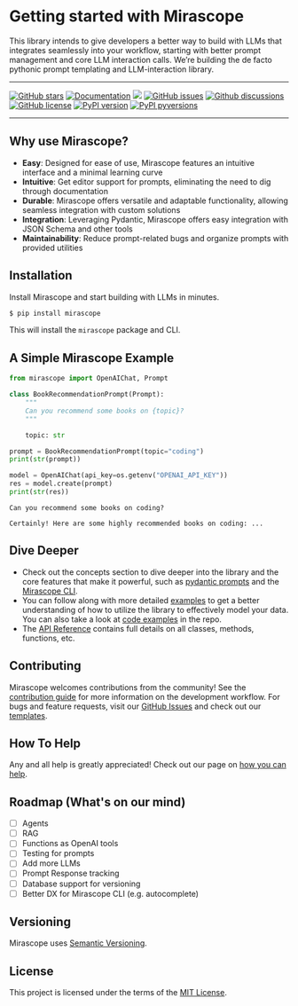# Getting started with Mirascope

This library intends to give developers a better way to build with LLMs that integrates seamlessly into your workflow, starting with better prompt management and core LLM interaction calls. We’re building the de facto pythonic prompt templating and LLM-interaction library.

---

[![GitHub stars](https://img.shields.io/github/stars/Mirascope/mirascope.svg)](https://github.com/Mirascope/mirascope/stargazers)
[![Documentation](https://img.shields.io/badge/docs-available-brightgreen)](https://docs.mirascope.io/)
[![](https://github.com/Mirascope/mirascope/actions/workflows/tests.yml/badge.svg?branch=main)](https://github.com/Mirascope/mirascope/actions/workflows/tests.yml)
[![GitHub issues](https://img.shields.io/github/issues/Mirascope/mirascope.svg)](https://github.com/Mirascope/mirascope/issues)
[![Github discussions](https://img.shields.io/github/discussions/Mirascope/mirascope)](https:github.com/Mirascope/mirascope/discussions)
[![GitHub license](https://img.shields.io/github/license/Mirascope/mirascope.svg)](https://github.com/Mirascope/mirascope/blob/main/LICENSE)
[![PyPI version](https://img.shields.io/pypi/v/mirascope.svg)](https://pypi.python.org/pypi/mirascope)
[![PyPI pyversions](https://img.shields.io/pypi/pyversions/mirascope.svg)](https://pypi.python.org/pypi/mirascope)

---

## Why use Mirascope?

- **Easy**: Designed for ease of use, Mirascope features an intuitive interface and a minimal learning curve
- **Intuitive**: Get editor support for prompts, eliminating the need to dig through documentation
- **Durable**: Mirascope offers versatile and adaptable functionality, allowing seamless integration with custom solutions
- **Integration**: Leveraging Pydantic, Mirascope offers easy integration with JSON Schema and other tools
- **Maintainability**: Reduce prompt-related bugs and organize prompts with provided utilities

## Installation

Install Mirascope and start building with LLMs in minutes.

```sh
$ pip install mirascope
```

This will install the `mirascope` package and CLI.

## A Simple Mirascope Example

```python
from mirascope import OpenAIChat, Prompt

class BookRecommendationPrompt(Prompt):
    """
    Can you recommend some books on {topic}?
    """

    topic: str

prompt = BookRecommendationPrompt(topic="coding")
print(str(prompt))

model = OpenAIChat(api_key=os.getenv("OPENAI_API_KEY"))
res = model.create(prompt)
print(str(res))
```

```
Can you recommend some books on coding?

Certainly! Here are some highly recommended books on coding: ...
```

## Dive Deeper

-   Check out the concepts section to dive deeper into the library and the core features that make it powerful, such as [pydantic prompts](concepts/pydantic_prompts.md) and the [Mirascope CLI](concepts/mirascope_cli.md).
-   You can follow along with more detailed [examples](cookbook) to get a better understanding of how to utilize the library to effectively model your data. You can also take a look at [code examples](https://github.com/Mirascope/mirascope/tree/main/cookbook) in the repo.
-   The [API Reference](api) contains full details on all classes, methods, functions, etc.

## Contributing

Mirascope welcomes contributions from the community! See the [contribution guide](CONTRIBUTING.md) for more information on the development workflow. For bugs and feature requests, visit our [GitHub Issues](https://github.com/mirascope/mirascope/issues) and check out our [templates](https://github.com/Mirascope/mirascope/tree/main/.github/ISSUE_TEMPLATES).

## How To Help

Any and all help is greatly appreciated! Check out our page on [how you can help](HELP.md).

## Roadmap (What's on our mind)

- [ ] Agents
- [ ] RAG
- [ ] Functions as OpenAI tools
- [ ] Testing for prompts
- [ ] Add more LLMs
- [ ] Prompt Response tracking
- [ ] Database support for versioning
- [ ] Better DX for Mirascope CLI (e.g. autocomplete)

## Versioning

Mirascope uses [Semantic Versioning](https://semver.org/).

## License

This project is licensed under the terms of the [MIT License](https://github.com/Mirascope/mirascope/blob/main/LICENSE).
